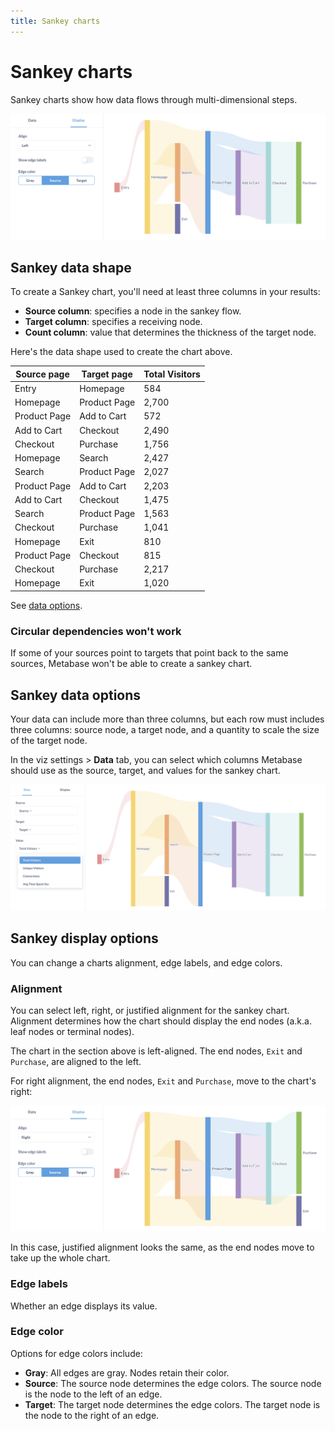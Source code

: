 ```yaml
---
title: Sankey charts
---
```

# Sankey charts

Sankey charts show how data flows through multi-dimensional steps.

![Left-aligned sankey chart](../../images/sankey-left-aligned.png)

## Sankey data shape

To create a Sankey chart, you'll need at least three columns in your results:

- **Source column**: specifies a node in the sankey flow.
- **Target column**: specifies a receiving node.
- **Count column**: value that determines the thickness of the target node.

Here's the data shape used to create the chart above.

| Source page  | Target page  | Total Visitors |
| ------------ | ------------ | -------------- |
| Entry        | Homepage     | 584            |
| Homepage     | Product Page | 2,700          |
| Product Page | Add to Cart  | 572            |
| Add to Cart  | Checkout     | 2,490          |
| Checkout     | Purchase     | 1,756          |
| Homepage     | Search       | 2,427          |
| Search       | Product Page | 2,027          |
| Product Page | Add to Cart  | 2,203          |
| Add to Cart  | Checkout     | 1,475          |
| Search       | Product Page | 1,563          |
| Checkout     | Purchase     | 1,041          |
| Homepage     | Exit         | 810            |
| Product Page | Checkout     | 815            |
| Checkout     | Purchase     | 2,217          |
| Homepage     | Exit         | 1,020          |

See [data options](#sankey-data-options).

### Circular dependencies won't work

If some of your sources point to targets that point back to the same sources, Metabase won't be able to create a sankey chart.

## Sankey data options

Your data can include more than three columns, but each row must includes three columns: source node, a target node, and a quantity to scale the size of the target node.

In the viz settings > **Data** tab, you can select which columns Metabase should use as the source, target, and values for the sankey chart.

![Sankey data options](../../images/sankey-data-options.png)

## Sankey display options

You can change a charts alignment, edge labels, and edge colors.

### Alignment

You can select left, right, or justified alignment for the sankey chart. Alignment determines how the chart should display the end nodes (a.k.a. leaf nodes or terminal nodes).

The chart in the section above is left-aligned. The end nodes, `Exit` and `Purchase`, are aligned to the left.

For right alignment, the end nodes, `Exit` and `Purchase`, move to the chart's right:

![Right-aligned sankey chart](../../images/sankey-right-aligned.png)

In this case, justified alignment looks the same, as the end nodes move to take up the whole chart.

### Edge labels

Whether an edge displays its value.

### Edge color

Options for edge colors include:

- **Gray**: All edges are gray. Nodes retain their color.
- **Source**: The source node determines the edge colors. The source node is the node to the left of an edge.
- **Target**: The target node determines the edge colors. The target node is the node to the right of an edge.
